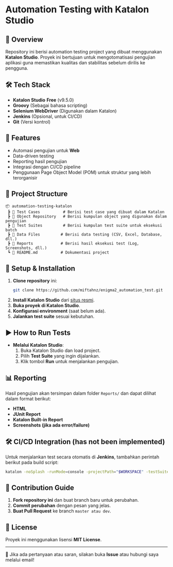 # Automation Testing with Katalon Studio

## 📌 Overview

Repository ini berisi automation testing project yang dibuat menggunakan **Katalon Studio**. Proyek ini bertujuan untuk mengotomatisasi pengujian aplikasi guna memastikan kualitas dan stabilitas sebelum dirilis ke pengguna.

## 🛠 Tech Stack

- **Katalon Studio** **Free** (v9.5.0)
- **Groovy** (Sebagai bahasa scripting)
- **Selenium WebDriver** (Digunakan dalam Katalon)
- **Jenkins** (Opsional, untuk CI/CD)
- **Git** (Versi kontrol)

## 🚀 Features

- Automasi pengujian untuk **Web**
- Data-driven testing
- Reporting hasil pengujian
- Integrasi dengan CI/CD pipeline
- Penggunaan Page Object Model (POM) untuk struktur yang lebih terorganisir

## 📂 Project Structure

```
📦 automation-testing-katalon
 ┣ 📂 Test Cases          # Berisi test case yang dibuat dalam Katalon
 ┣ 📂 Object Repository   # Berisi kumpulan object yang digunakan dalam pengujian
 ┣ 📂 Test Suites         # Berisi kumpulan test suite untuk eksekusi batch
 ┣ 📂 Data Files         # Berisi data testing (CSV, Excel, Database, dll.)
 ┣ 📂 Reports            # Berisi hasil eksekusi test (Log, Screenshots, dll.)
 ┗ 📜 README.md          # Dokumentasi project
```

## 🔧 Setup & Installation

1. **Clone repository** ini:
   ```sh
   git clone https://github.com/miftahnz/enigma2_automation_test.git
   ```
2. **Install Katalon Studio** dari [situs resmi](https://www.katalon.com/).
3. **Buka proyek di Katalon Studio**.
4. **Konfigurasi environment** (saat belum ada).
5. **Jalankan test suite** sesuai kebutuhan.

## ▶️ How to Run Tests

- **Melalui Katalon Studio**:
  1. Buka Katalon Studio dan load project.
  2. Pilih **Test Suite** yang ingin dijalankan.
  3. Klik tombol **Run** untuk menjalankan pengujian.

## 📊 Reporting

Hasil pengujian akan tersimpan dalam folder `Reports/` dan dapat dilihat dalam format berikut:

- **HTML**
- **JUnit Report**
- **Katalon Built-in Report**
- **Screenshots (jika ada error/failure)**

## 🛠 CI/CD Integration (has not been implemented)

Untuk menjalankan test secara otomatis di **Jenkins**, tambahkan perintah berikut pada build script:

```sh
katalon -noSplash -runMode=console -projectPath="$WORKSPACE" -testSuitePath="Test Suites/RegressionTest" -browserType="Chrome" -reportFolder="$WORKSPACE/Reports"
```

## 📝 Contribution Guide

1. **Fork repository ini** dan buat branch baru untuk perubahan.
2. **Commit perubahan** dengan pesan yang jelas.
3. **Buat Pull Request** ke branch `master atau dev`.

## 📌 License

Proyek ini menggunakan lisensi **MIT License**.

---

📩 Jika ada pertanyaan atau saran, silakan buka **Issue** atau hubungi saya melalui email!

